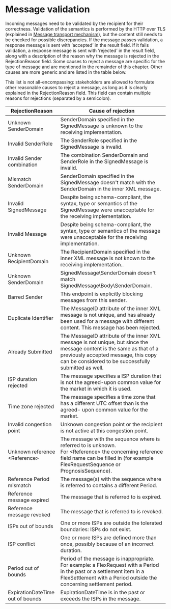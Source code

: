 <!--
SPDX-FileCopyrightText: 2020-2023 Contributors to the Shapeshifter project

SPDX-License-Identifier: Apache-2.0
-->

# Message validation

Incoming messages need to be validated by the recipient for their correctness.
Validation of the semantics is performed by the HTTP over TLS (explained in [Message transport mechanism](../appendix/message-transport-mechanism.md)), but the content still needs to be checked for possible discrepancies.
If the message passes validation, a response message is sent with ‘accepted’ in the result field.
If it fails validation, a response message is sent with ‘rejected’ in the result field, along with a description of the reason why the message is rejected in the RejectionReason field.
Some causes to reject a message are specific for the type of message and are mentioned in the remainder of this chapter.
Other causes are more generic and are listed in the table below.

This list is not all-encompassing: stakeholders are allowed to formulate other reasonable causes to reject a message, as long as it is clearly explained in the RejectionReason field.
This field can contain multiple reasons for rejections (separated by a semicolon).

| RejectionReason                  | Cause of rejection                                                                                                                                                                                                    |
|---|---|
| Unknown SenderDomain | SenderDomain specified in the SignedMessage is unknown to the receiving implementation.                                                                                   | 
|Invalid SenderRole| The SenderRole specified in the SignedMessage is invalid. |
|Invalid Sender combination|The combination SenderDomain and SenderRole in the SignedMessage is invalid.|
|Mismatch SenderDomain|SenderDomain specified in the SignedMessage doesn't match with the SenderDomain in the inner XML message. |
| Invalid SignedMessage                  |    Despite being schema-compliant, the syntax, type or semantics of the SignedMessage were unacceptable for the receiving implementation.                                                                                                    |
|Invalid Message|Despite being schema-compliant, the syntax, type or semantics of the message were unacceptable for the receiving implementation.|
| Unknown RecipientDomain                | The RecipientDomain specified in the inner XML message is not known to the receiving implementation.. |
| Unknown SenderDomain           | SignedMessage\SenderDomain doesn't match SignedMessage\Body\SenderDomain. |
| Barred Sender                    | This endpoint is explicitly blocking messages from this sender.                                                                                                                                                       |
| Duplicate Identifier             | The MessageID attribute of the inner XML message is not unique, and has already been used for a message with different content. This message has been rejected.                                                       |
| Already Submitted                | The MessageID attribute of the inner XML message is not unique, but since the message content is the same as that of a previously accepted message, this copy can be considered to be successfully submitted as well. |
| ISP duration rejected            | The message specifies a ISP duration that is not the agreed-upon common value for the market in which it is used.                                                                                                     |
| Time zone rejected               | The message specifies a time zone that has a different UTC offset than is the agreed- upon common value for the market.                                                                                               |
| Invalid congestion point         | Unknown congestion point or the recipient is not active at this congestion point.                                                                                                                                     |
| Unknown reference <Reference\>  | The message with the sequence where is referred to is unknown.</br>For <Reference\> the concerning reference field name can be filled in (for example FlexRequestSequence or PrognosisSequence).                     |
| Reference Period mismatch        | The message(s) with the sequence where is referred to contains a different Period.                                                                                                                                    |
| Reference message expired        | The message that is referred to is expired.                                                                                                                                                                           |
| Reference message revoked        | The message that is referred to is revoked.                                                                                                                                                                           |
| ISPs out of bounds               | One or more ISPs are outside the tolerated boundaries: ISPs do not exist.                                                                                                                                             |
| ISP conflict                     | One or more ISPs are defined more than once, possibly because of an incorrect duration.                                                                                                                               |
| Period out of bounds             | Period of the message is inappropriate.</br>For example: a FlexRequest with a Period in the past or a settlement item in a FlexSettlement with a Period outside the concerning settlement period.                     |
| ExpirationDateTime out of bounds | ExpirationDateTime is in the past or exceeds the ISPs in the message.                                                                                                                                                 |
